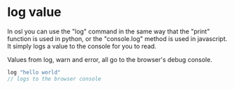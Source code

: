 # log value

In osl you can use the "log" command in the same way that the "print" function is used in python, or the "console.log" method is used in javascript. It simply logs a value to the console for you to read.&#x20;

Values from log, warn and error, all go to the browser's debug console.



```javascript
log "hello world"
// logs to the browser console
```
